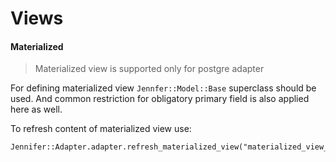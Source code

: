 # Views

#### Materialized

> Materialized view is supported only for postgre adapter

For defining materialized view `Jennfer::Model::Base` superclass should be used. And common restriction for obligatory primary field is also applied here as well.

To refresh content of materialized view use:

```crystal
Jennifer::Adapter.adapter.refresh_materialized_view("materialized_view_name")
```